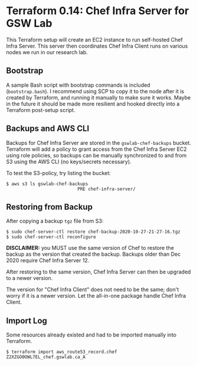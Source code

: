 # Terraform 0.14: Chef Infra Server for GSW Lab

This Terraform setup will create an EC2 instance to run self-hosted Chef Infra Server. This server then coordinates Chef Infra Client runs on various nodes we run in our research lab.

## Bootstrap

A sample Bash script with bootstrap commands is included (`bootstrap.bash`). I recommend using SCP to copy it to the node after it is created by Terraform, and running it manually to make sure it works. Maybe in the future it should be made more resilient and hooked directly into a Terraform post-setup script.

## Backups and AWS CLI

Backups for Chef Infra Server are stored in the `gswlab-chef-backups` bucket. Terraform will add a policy to grant access from the Chef Infra Server EC2 using role policies, so backups can be manually synchronized to and from S3 using the AWS CLI (no keys/secrets necessary).

To test the S3-policy, try listing the bucket:

```
$ aws s3 ls gswlab-chef-backups
                           PRE chef-infra-server/
```

## Restoring from Backup

After copying a backup `tgz` file from S3:

```
$ sudo chef-server-ctl restore chef-backup-2020-10-27-21-27-16.tgz
$ sudo chef-server-ctl reconfigure
```

**DISCLAIMER:** you MUST use the same version of Chef to restore the backup as the version that created the backup. Backups older than Dec 2020 require Chef Infra Server 12.

After restoring to the same version, Chef Infra Server can then be upgraded to a newer version.

The version for "Chef Infra Client" does not need to be the same; don't worry if it is a newer version. Let the all-in-one package handle Chef Infra Client.

## Import Log

Some resources already existed and had to be imported manually into Terraform.

```terminal
$ terraform import aws_route53_record.chef Z2XZGO0OWL7EL_chef.gswlab.ca_A
```
